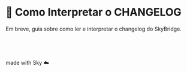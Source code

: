 # 📜 Como Interpretar o CHANGELOG

Em breve, guia sobre como ler e interpretar o changelog do SkyBridge.

 
---
made with Sky ☁️